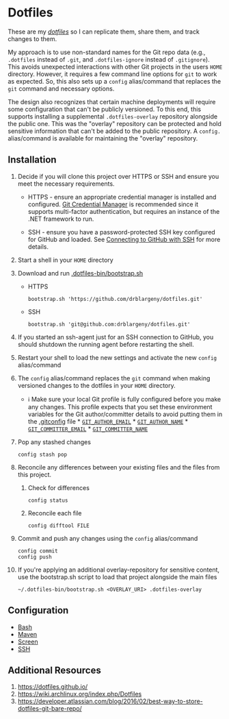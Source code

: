 # Dotfiles

These are my [*dotfiles*](https://en.wikipedia.org/wiki/Configuration_file) 
so I can replicate them, share them, and track changes to them.

My approach is to use non-standard names for the Git repo data (e.g.,
`.dotfiles` instead of `.git`, and `.dotfiles-ignore` instead of
`.gitignore`).  This avoids unexpected interactions with other Git projects in
the users `HOME` directory.  However, it requires a few command line options
for `git` to work as expected.  So, this also sets up a `config` alias/command
that replaces the `git` command and necessary options.

The design also recognizes that certain machine deployments will require some
configuration that can't be publicly versioned.  To this end, this supports
installing a supplemental `.dotfiles-overlay` repository alongside the public
one.  This was the "overlay" repository can be protected and hold sensitive
information that can't be added to the public repository.  A `config.`
alias/command is available for maintaining the "overlay" repository.

## Installation

1. Decide if you will clone this project over HTTPS or SSH and ensure you meet
    the necessary requirements.

    * HTTPS - ensure an appropriate credential manager is installed and
        configured.
        [Git Credential Manager](https://github.com/git-ecosystem/git-credential-manager)
        is recommended since it supports multi-factor authentication, but
        requires an instance of the .NET framework to run.

    * SSH - ensure you have a password-protected SSH key configured for GitHub
        and loaded. See
        [Connecting to GitHub with SSH](https://docs.github.com/en/authentication/connecting-to-github-with-ssh)
        for more details.

1. Start a shell in your `HOME` directory

1. Download and run [.dotfiles-bin/bootstrap.sh](.dotfiles-bin/bootstrap.sh)

    * HTTPS

        ```shell
        bootstrap.sh 'https://github.com/drblargeny/dotfiles.git'
        ```

    * SSH

        ```shell
        bootstrap.sh 'git@github.com:drblargeny/dotfiles.git'
        ```

1. If you started an ssh-agent just for an SSH connection to GitHub, you
    should shutdown the running agent before restarting the shell.

1. Restart your shell to load the new settings and activate the new `config`
    alias/command

1. The `config` alias/command replaces the `git` command when making versioned
    changes to the dotfiles in your `HOME` directory.

    * ℹ️ Make sure your local Git profile is fully configured before you make
        any changes.  This profile expects that you set these environment
        variables for the Git author/committer details to avoid putting them
        in the [.gitconfig](.gitconfig) file
            * [`GIT_AUTHOR_EMAIL`](https://git-scm.com/docs/git#Documentation/git.txt-codeGITAUTHOREMAILcode)
            * [`GIT_AUTHOR_NAME`](https://git-scm.com/docs/git#Documentation/git.txt-codeGITAUTHORNAMEcode)
            * [`GIT_COMMITTER_EMAIL`](https://git-scm.com/docs/git#Documentation/git.txt-codeGITCOMMITTEREMAILcode)
            * [`GIT_COMMITTER_NAME`](https://git-scm.com/docs/git#Documentation/git.txt-codeGITCOMMITTERNAMEcode)

1. Pop any stashed changes

    ```shell
    config stash pop
    ```

1. Reconcile any differences between your existing files and the files from
    this project.

    1. Check for differences

        ```shell
        config status
        ```

    1. Reconcile each file

        ```shell
        config difftool FILE
        ```

1. Commit and push any changes using the `config` alias/command

    ```shell
    config commit
    config push
    ```

1. If you're applying an additional overlay-repository for sensitive content,
    use the bootstrap.sh script to load that project alongside the main files

    ```shell
    ~/.dotfiles-bin/bootstrap.sh <OVERLAY_URI> .dotfiles-overlay
    ```

## Configuration

* [Bash](.bashrc.d/README.md)
* [Maven](.m2/README.md)
* [Screen](.screenrc.d/README.md)
* [SSH](.ssh/README.md)


## Additional Resources

1. <https://dotfiles.github.io/>
1. <https://wiki.archlinux.org/index.php/Dotfiles>
1. <https://developer.atlassian.com/blog/2016/02/best-way-to-store-dotfiles-git-bare-repo/>

